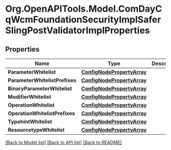 # Org.OpenAPITools.Model.ComDayCqWcmFoundationSecurityImplSaferSlingPostValidatorImplProperties
## Properties

Name | Type | Description | Notes
------------ | ------------- | ------------- | -------------
**ParameterWhitelist** | [**ConfigNodePropertyArray**](ConfigNodePropertyArray.md) |  | [optional] 
**ParameterWhitelistPrefixes** | [**ConfigNodePropertyArray**](ConfigNodePropertyArray.md) |  | [optional] 
**BinaryParameterWhitelist** | [**ConfigNodePropertyArray**](ConfigNodePropertyArray.md) |  | [optional] 
**ModifierWhitelist** | [**ConfigNodePropertyArray**](ConfigNodePropertyArray.md) |  | [optional] 
**OperationWhitelist** | [**ConfigNodePropertyArray**](ConfigNodePropertyArray.md) |  | [optional] 
**OperationWhitelistPrefixes** | [**ConfigNodePropertyArray**](ConfigNodePropertyArray.md) |  | [optional] 
**TypehintWhitelist** | [**ConfigNodePropertyArray**](ConfigNodePropertyArray.md) |  | [optional] 
**ResourcetypeWhitelist** | [**ConfigNodePropertyArray**](ConfigNodePropertyArray.md) |  | [optional] 

[[Back to Model list]](../README.md#documentation-for-models) [[Back to API list]](../README.md#documentation-for-api-endpoints) [[Back to README]](../README.md)


